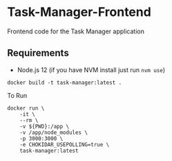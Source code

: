 # Task-Manager-Frontend
Frontend code for the Task Manager application

## Requirements

* Node.js 12 (if you have NVM install just run `nvm use`)

```
docker build -t task-manager:latest .
```

To Run

```
docker run \
    -it \
    --rm \
    -v ${PWD}:/app \
    -v /app/node_modules \
    -p 3000:3000 \
    -e CHOKIDAR_USEPOLLING=true \
    task-manager:latest
```
